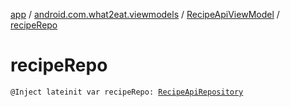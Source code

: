 [app](../../index.md) / [android.com.what2eat.viewmodels](../index.md) / [RecipeApiViewModel](index.md) / [recipeRepo](./recipe-repo.md)

# recipeRepo

`@Inject lateinit var recipeRepo: `[`RecipeApiRepository`](../../android.com.what2eat.repositories/-recipe-api-repository/index.md)